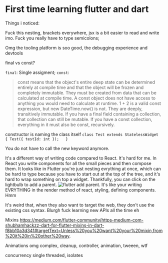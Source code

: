 # First time learning flutter and dart

Things i noticed:

Fuck this nesting, brackets everywhere, jsx is a bit easier to read and write imo.
Fuck you really have to type semicolons;

Omg the tooling platform is soo good, the debugging experience and devtools


final vs const?

`final`: Single assigment;
`const`: 
> const means that the object's entire deep state can be determined entirely at compile time and that the object will be frozen and completely immutable.
>They must be created from data that can be calculated at compile time. A const object does not have access to anything you would need to calculate at runtime. 1 + 2 is a valid const expression, but new DateTime.now() is not. 
>They are deeply, transitively immutable. If you have a final field containing a collection, that collection can still be mutable. If you have a const collection, everything in it must also be const, recursively. 

constructor is naming the class itself
`class Test extends StatelessWidget {
	Test({ testId: int });	
}`

You do not have to call the new keyword anymore.





It's a different way of writing code compared to React.
It's hard for me. In React you write components for all the small pieces and then compose them.
It looks like in Flutter you're just nesting evrything at once, which can be hard to type because you have to start out at the top of the tree, and it's hard to wrap something on top a widget. Thankfully, you can click on the lightbulb to add a parent. ![flutter add parent](images/flutter_add_parent.svg).
It's like your writing EVRYTHING in the render method of react, styling, defining components. Hmm



It's weird that, when they also want to target the web, they don't use the existing css syntax. Blurgh fuck learning new APIs all the time eh



Mixins
https://medium.com/flutter-community/https-medium-com-shubhamhackzz-dart-for-flutter-mixins-in-dart-f8bb10a3d341#targetText=Unless%20you%20want%20your%20mixin,from%20it%20in%20other%20way.


Animations omg complex, cleanup, controller, animation, tweeen, wtf


concurrency
single threaded, isolates
